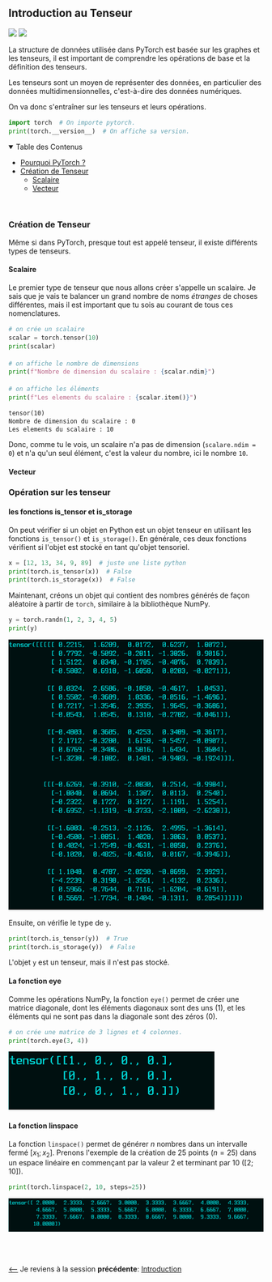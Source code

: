 ## Introduction au Tenseur
![](https://img.shields.io/badge/lastest-2023--04--04-success)
![](https://img.shields.io/badge/status-en%20r%C3%A9daction%20-yellow)

La structure de données utilisée dans PyTorch est basée sur les graphes et les tenseurs,
il est important de comprendre les opérations de base et la définition des tenseurs.

Les tenseurs sont un moyen de représenter des données, en particulier des données multidimensionnelles, c'est-à-dire des données numériques.

On va donc s'entraîner sur les tenseurs et leurs opérations.

```python
import torch  # On importe pytorch.
print(torch.__version__)  # On affiche sa version.

```

<details id="table-content" open>
    <summary>Table des Contenus</summary>
    <ul>
        <li><a href="#pourquoi-pytorch">Pourquoi PyTorch ?</a></li>
        <li><a href="#création-de-tenseur">Création de Tenseur</a>
            <ul>
                <li><a href="#scalaire">Scalaire</a></li>
                <li><a href="#vecteur">Vecteur</a></li>
            </ul>
        </li>
    </ul>

</details>
<br/>

### Création de Tenseur
Même si dans PyTorch, presque tout est appelé tenseur, il existe différents types de tenseurs.

#### Scalaire
Le premier type de tenseur que nous allons créer s'appelle un scalaire. Je sais que je vais te balancer un grand nombre de noms *étranges* de choses différentes, mais il est important que tu sois au courant de tous ces nomenclatures.

```python
# on crée un scalaire
scalar = torch.tensor(10)
print(scalar)

# on affiche le nombre de dimensions
print(f"Nombre de dimension du scalaire : {scalar.ndim}")

# on affiche les éléments
print(f"Les elements du scalaire : {scalar.item()}")


```

```
tensor(10)
Nombre de dimension du scalaire : 0
Les elements du scalaire : 10
```

Donc, comme tu le vois, un scalaire n'a pas de dimension (`scalare.ndim = 0`) et n'a qu'un seul élément, c'est la valeur du nombre, ici le nombre `10`.

#### Vecteur
<!-- 01:27:35 -->

### Opération sur les tenseur

#### les fonctions is_tensor et is_storage
On peut vérifier si un objet en Python est un objet tenseur en utilisant les fonctions `is_tensor()` et `is_storage()`. En générale, ces deux fonctions vérifient si l'objet est stocké en tant qu'objet tensoriel.

```python
x = [12, 13, 34, 9, 89]  # juste une liste python
print(torch.is_tensor(x))  # False
print(torch.is_storage(x))  # False

```

Maintenant, créons un objet qui contient des nombres générés de façon aléatoire à partir de `torch`, similaire à la bibliothèque NumPy.

```python
y = torch.randn(1, 2, 3, 4, 5)
print(y)

```

![](./images/image_001.png)

Ensuite, on vérifie le type de `y`.

```python
print(torch.is_tensor(y))  # True
print(torch.is_storage(y))  # False

```

L'objet `y` est un tenseur, mais il n'est pas stocké. 

#### La fonction eye
Comme les opérations NumPy, la fonction `eye()` permet de créer une matrice diagonale, dont les éléments diagonaux sont des uns (1), et les éléments qui ne sont pas dans la diagonale sont des zéros (0).

```python
# on crée une matrice de 3 lignes et 4 colonnes.
print(torch.eye(3, 4))
```

![](./images/image_002.png)


#### La fonction linspace
La fonction `linspace()` permet de générer $n$ nombres dans un intervalle fermé $[x_1; x_2]$. Prenons l'exemple de la création de 25 points ($n = 25$) dans un espace linéaire en commençant par la valeur 2 et terminant par 10 ($[2; 10]$).

```python
print(torch.linspace(2, 10, steps=25))

```

![](./images/image_003.png)

<br/>
<br/>

<!-- - Je passe à la session **suivante**: [Introduction](./intro/README.md) -->
[<--](../intro/README.md) Je reviens à la session **précédente**: [Introduction](../intro/README.md)

